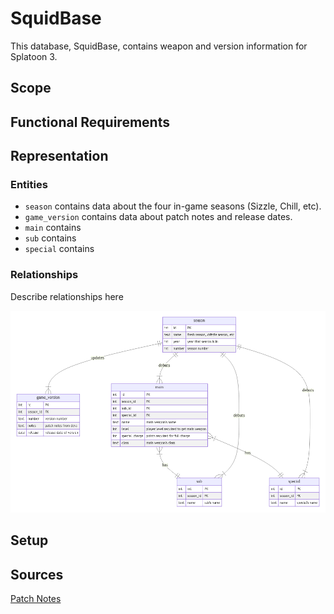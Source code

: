 # SquidBase

This database, SquidBase, contains weapon and version information for Splatoon 3.

## Scope

## Functional Requirements

## Representation

### Entities
* `season` contains data about the four in-game seasons (Sizzle, Chill, etc).
* `game_version` contains data about patch notes and release dates. 
* `main` contains
* `sub` contains
* `special` contains

### Relationships

Describe relationships here

![Entity Relationship Diagram](diagram.png)


## Setup

## Sources
[Patch Notes](https://en-americas-support.nintendo.com/app/answers/detail/a_id/61257/~/splatoon-3-update-history)
